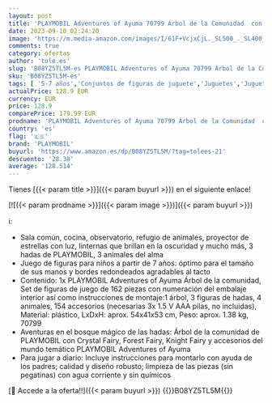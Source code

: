 ```yaml
---
layout: post
title: 'PLAYMOBIL Adventures of Ayuma 70799 Árbol de la Comunidad  con Efecto de luz  A Partir de 7 Años'
date: 2023-09-10 02:24:20
image: 'https://m.media-amazon.com/images/I/61F+VcjxCjL._SL500_._SL400_.jpg'
comments: true
category: ofertas
author: 'tole.es'
slug: 'B08YZ5TL5M-es PLAYMOBIL Adventures of Ayuma 70799 Árbol de la Comunidad...'
sku: 'B08YZ5TL5M-es'
tags: [ '5-7 años','Conjuntos de figuras de juguete','Juguetes','Juguetes y juegos','Muñecos y figuras','Self Service','Special Features Stores','playmobil','🇪🇸', ]
actualPrice: 128.9 EUR
currency: EUR
price: 128.9
comparePrice: 179.99 EUR
prodname: 'PLAYMOBIL Adventures of Ayuma 70799 Árbol de la Comunidad  con Efecto de luz  A Partir de 7 Años'
country: 'es'
flag: '🇪🇸'
brand: 'PLAYMOBIL'
buyurl: 'https://www.amazon.es/dp/B08YZ5TL5M/?tag=tolees-21'
descuento: '28.38'
average: '128.514'
---
```


Tienes [{{< param title >}}]({{< param buyurl >}}) en el siguiente enlace!

[![{{< param prodname >}}]({{< param image >}})]({{< param buyurl >}})

ℹ️:

- Sala común, cocina, observatorio, refugio de animales, proyector de estrellas con luz, linternas que brillan en la oscuridad y mucho más, 3 hadas de PLAYMOBIL, 3 animales del alma
- Juego de figuras para niños a partir de 7 años: óptimo para el tamaño de sus manos y bordes redondeados agradables al tacto
- Contenido: 1x PLAYMOBIL Adventures of Ayuma Árbol de la comunidad, Set de figuras de juego de 162 piezas con numeración del embalaje interior así como instrucciones de montaje:1 árbol, 3 figuras de hadas, 4 animales, 154 accesorios (necesarias 3x 1.5 V AAA pilas, no incluidas), Material: plástico, LxDxH: aprox. 54x41x53 cm, Peso: aprox. 1.38 kg, 70799
- Aventuras en el bosque mágico de las hadas: Árbol de la comunidad de PLAYMOBIL con Crystal Fairy, Forest Fairy, Knight Fairy y accesorios del mundo temático PLAYMOBIL Adventures of Ayuma
- Para jugar a diario: Incluye instrucciones para montarlo con ayuda de los padres; calidad y diseño robusto; limpieza de las piezas (sin pegatinas) con agua corriente y sin químicos

[🛒 Accede a la oferta!!]({{< param buyurl >}})
{{<world>}}B08YZ5TL5M{{</world>}}
